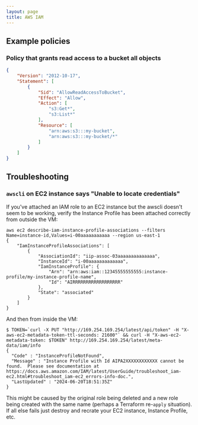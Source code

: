 ```yaml
---
layout: page
title: AWS IAM
---
```


## Example policies

### Policy that grants read access to a bucket all objects

```json
{
    "Version": "2012-10-17",
    "Statement": [
        {
            "Sid": "AllowReadAccessToBucket",
            "Effect": "Allow",
            "Action": [
                "s3:Get*",
                "s3:List*"
            ],
            "Resource": [
                "arn:aws:s3:::my-bucket",
                "arn:aws:s3:::my-bucket/*"
            ]
        }
    ]
}
```

## Troubleshooting

### `awscli` on EC2 instance says "Unable to locate credentials"

If you've attached an IAM role to an EC2 instance but the awscli doesn't seem to be working, verify the Instance Profile has been attached correctly from outside the VM:

```shell
aws ec2 describe-iam-instance-profile-associations --filters Name=instance-id,Values=i-00aaaaaaaaaaa --region us-east-1
{
    "IamInstanceProfileAssociations": [
        {
            "AssociationId": "iip-assoc-03aaaaaaaaaaaaaa",
            "InstanceId": "i-00aaaaaaaaaaaaa",
            "IamInstanceProfile": {
                "Arn": "arn:aws:iam::12345555555555:instance-profile/my-instance-profile-name",
                "Id": "AIRRRRRRRRRRRRRRRRRR"
            },
            "State": "associated"
        }
    ]
}
```

And then from inside the VM:

```shell
$ TOKEN=`curl -X PUT "http://169.254.169.254/latest/api/token" -H "X-aws-ec2-metadata-token-ttl-seconds: 21600"` && curl -H "X-aws-ec2-metadata-token: $TOKEN" http://169.254.169.254/latest/meta-data/iam/info
{
  "Code" : "InstanceProfileNotFound",
  "Message" : "Instance Profile with Id AIPA2XXXXXXXXXXXX cannot be found.  Please see documentation at https://docs.aws.amazon.com/IAM/latest/UserGuide/troubleshoot_iam-ec2.html#troubleshoot_iam-ec2_errors-info-doc.",
  "LastUpdated" : "2024-06-20T18:51:35Z"
}
```

This might be caused by the original role being deleted and a new role being created with the same name (perhaps a Terraform re-`apply` situation). If all else fails just destroy and recrate your EC2 instance, Instance Profile, etc.

